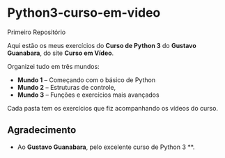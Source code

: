 # Python3-curso-em-video
  Primeiro Repositório

Aqui estão os meus exercícios do **Curso de Python 3** do **Gustavo Guanabara**, do site **Curso em Vídeo**.  

Organizei tudo em três mundos:

- **Mundo 1** – Começando com o básico de Python  
- **Mundo 2** – Estruturas de controle, 
- **Mundo 3** – Funções e exercícios mais avançados  

Cada pasta tem os exercícios que fiz acompanhando os vídeos do curso.

## Agradecimento

- Ao **Gustavo Guanabara**, pelo excelente curso de Python 3 **. 

